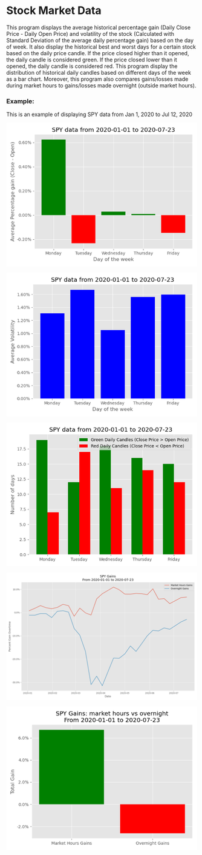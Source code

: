 #  Stock Market Data

This program displays the average historical percentage gain (Daily Close Price - Daily Open Price) and volatility of the stock (Calculated with Standard Deviation of the average daily percentage gain) based on the day of week. It also display the historical best and worst days for a certain stock based on the daily price candle. If the price closed higher than it opened, the daily candle is considered green. If the price closed lower than it opened, the daily candle is considered red. This program display the distribution of historical daily candles based on different days of the week as a bar chart.
Moreover, this program also compares gains/losses made during market hours to gains/losses made overnight (outside market hours). 
### Example:
This is an example of displaying SPY data from Jan 1, 2020 to Jul 12, 2020

![Average Gain](average_gain.png)

![Average Volatility](average_volatility.png)

![Daily Candle](daily_candle.png)

![Market Hours vs Overnight](market_hours_vs_overnight.png)

![Market Hours vs Overnight Total](market_hours_vs_overnight_total.png)